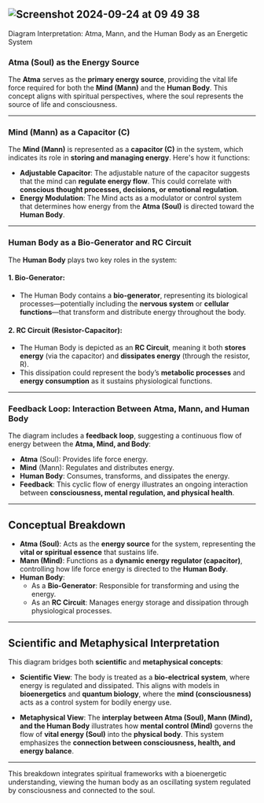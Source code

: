 ## ![Screenshot 2024-09-24 at 09 49 38](https://github.com/user-attachments/assets/bfb0fcaa-7b6c-4b41-ad19-bf83adaa8d24)
Diagram Interpretation: Atma, Mann, and the Human Body as an Energetic System

### **Atma (Soul) as the Energy Source**
The **Atma** serves as the **primary energy source**, providing the vital life force required for both the **Mind (Mann)** and the **Human Body**. This concept aligns with spiritual perspectives, where the soul represents the source of life and consciousness.

---

### **Mind (Mann) as a Capacitor (C)**
The **Mind (Mann)** is represented as a **capacitor (C)** in the system, which indicates its role in **storing and managing energy**. Here's how it functions:

- **Adjustable Capacitor**: The adjustable nature of the capacitor suggests that the mind can **regulate energy flow**. This could correlate with **conscious thought processes, decisions, or emotional regulation**.
- **Energy Modulation**: The Mind acts as a modulator or control system that determines how energy from the **Atma (Soul)** is directed toward the **Human Body**.

---

### **Human Body as a Bio-Generator and RC Circuit**
The **Human Body** plays two key roles in the system:

#### 1. **Bio-Generator**:
- The Human Body contains a **bio-generator**, representing its biological processes—potentially including the **nervous system** or **cellular functions**—that transform and distribute energy throughout the body.

#### 2. **RC Circuit (Resistor-Capacitor)**:
- The Human Body is depicted as an **RC Circuit**, meaning it both **stores energy** (via the capacitor) and **dissipates energy** (through the resistor, R).
- This dissipation could represent the body’s **metabolic processes** and **energy consumption** as it sustains physiological functions.

---

### **Feedback Loop: Interaction Between Atma, Mann, and Human Body**
The diagram includes a **feedback loop**, suggesting a continuous flow of energy between the **Atma, Mind, and Body**:

- **Atma** (Soul): Provides life force energy.
- **Mind** (Mann): Regulates and distributes energy.
- **Human Body**: Consumes, transforms, and dissipates the energy.
- **Feedback**: This cyclic flow of energy illustrates an ongoing interaction between **consciousness, mental regulation, and physical health**.

---

## Conceptual Breakdown

- **Atma (Soul)**: Acts as the **energy source** for the system, representing the **vital or spiritual essence** that sustains life.
- **Mann (Mind)**: Functions as a **dynamic energy regulator (capacitor)**, controlling how life force energy is directed to the **Human Body**.
- **Human Body**:
    - As a **Bio-Generator**: Responsible for transforming and using the energy.
    - As an **RC Circuit**: Manages energy storage and dissipation through physiological processes.

---

## Scientific and Metaphysical Interpretation

This diagram bridges both **scientific** and **metaphysical concepts**:

- **Scientific View**: The body is treated as a **bio-electrical system**, where energy is regulated and dissipated. This aligns with models in **bioenergetics** and **quantum biology**, where the **mind (consciousness)** acts as a control system for bodily energy use.
  
- **Metaphysical View**: The **interplay between Atma (Soul), Mann (Mind), and the Human Body** illustrates how **mental control (Mind)** governs the flow of **vital energy (Soul)** into the **physical body**. This system emphasizes the **connection between consciousness, health, and energy balance**.

---

This breakdown integrates spiritual frameworks with a bioenergetic understanding, viewing the human body as an oscillating system regulated by consciousness and connected to the soul.
